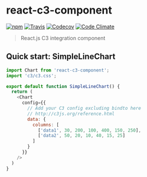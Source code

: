 # react-c3-component

[![npm](https://img.shields.io/npm/v/react-c3-component.svg)](https://www.npmjs.com/package/react-c3-component)
[![Travis](https://img.shields.io/travis/wuct/react-c3-component.svg)](https://travis-ci.org/wuct/react-c3-component)
[![Codecov](https://img.shields.io/codecov/c/github/wuct/react-c3-component.svg)](https://codecov.io/github/wuct/react-c3-component)
[![Code Climate](https://img.shields.io/codeclimate/github/wuct/react-c3-component.svg)](https://codeclimate.com/github/wuct/react-c3-component)


> React.js C3 integration component

## Quick start: SimpleLineChart

```js
import Chart from 'react-c3-component';
import 'c3/c3.css';

export default function SimpleLineChart() {
  return (
    <Chart
      config={{
        // Add your C3 config excluding bindto here
        // http://c3js.org/reference.html
        data: {
          columns: [
            ['data1', 30, 200, 100, 400, 150, 250],
            ['data2', 50, 20, 10, 40, 15, 25]
          ]
        }
      }}
    />
  )
}
```
